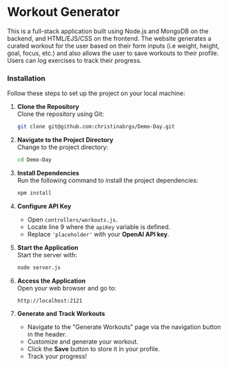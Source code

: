# Workout Generator

This is a full-stack application built using Node.js and MongoDB on the backend, and HTML/EJS/CSS on the frontend. The website generates a curated workout for the user based on their form inputs (i.e weight, height, goal, focus, etc.) and also allows the user to save workouts to their profile. Users can log exercises to track their progress.

### Installation
Follow these steps to set up the project on your local machine:  

1. **Clone the Repository**  
   Clone the repository using Git:
   ```sh
   git clone git@github.com:christinabrgs/Demo-Day.git
   ```

2. **Navigate to the Project Directory**  
   Change to the project directory:
   ```sh
   cd Demo-Day
   ```

3. **Install Dependencies**  
   Run the following command to install the project dependencies:
   ```sh
   npm install
   ```

4. **Configure API Key**  
   - Open `controllers/workouts.js`.
   - Locate line 9 where the `apiKey` variable is defined.
   - Replace `'placeholder'` with your **OpenAI API key**.

5. **Start the Application**  
   Start the server with:
   ```sh
   node server.js
   ```

6. **Access the Application**  
   Open your web browser and go to:
   ```
   http://localhost:2121
   ```

7. **Generate and Track Workouts**  
   - Navigate to the "Generate Workouts" page via the navigation button in the header.
   - Customize and generate your workout.
   - Click the **Save** button to store it in your profile.
   - Track your progress!
